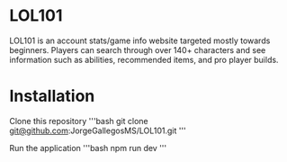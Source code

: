 # LOL101

LOL101 is an account stats/game info website targeted mostly towards beginners. Players can search through over 140+ characters and see information such as abilities, recommended items, and pro player builds.

# Installation

Clone this repository
'''bash
git clone git@github.com:JorgeGallegosMS/LOL101.git
'''

Run the application
'''bash
npm run dev
'''